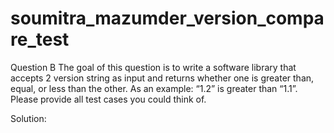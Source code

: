 # soumitra_mazumder_version_compare_test

Question B
The goal of this question is to write a software library that accepts 2 version string as input 
and returns whether one is greater than, equal, or less than the other. As an example: “1.2” is greater than “1.1”. 
Please provide all test cases you could think of.

Solution:

